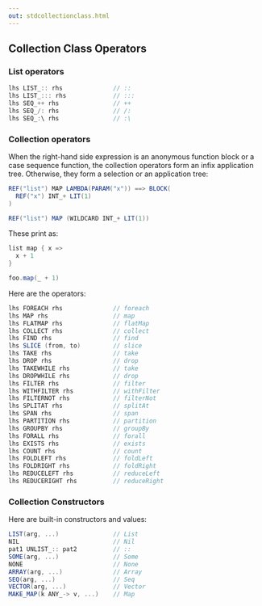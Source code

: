 ```yaml
---
out: stdcollectionclass.html
---
```


Collection Class Operators
--------------------------

### List operators

```scala
lhs LIST_:: rhs              // ::
lhs LIST_::: rhs             // :::
lhs SEQ_++ rhs               // ++
lhs SEQ_/: rhs               // /:
lhs SEQ_:\ rhs               // :\
```

### Collection operators

When the right-hand side expression is an anonymous function block or a case sequence function, the collection operators form an infix application tree. Otherwise, they form a selection or an application tree:

```scala
REF("list") MAP LAMBDA(PARAM("x")) ==> BLOCK(
  REF("x") INT_+ LIT(1)
)

REF("list") MAP (WILDCARD INT_+ LIT(1))
```

These print as:

```scala
list map { x =>
  x + 1
}

foo.map(_ + 1)
```

Here are the operators:

```scala
lhs FOREACH rhs              // foreach
lhs MAP rhs                  // map
lhs FLATMAP rhs              // flatMap
lhs COLLECT rhs              // collect
lhs FIND rhs                 // find
lhs SLICE (from, to)         // slice
lhs TAKE rhs                 // take
lhs DROP rhs                 // drop
lhs TAKEWHILE rhs            // take
lhs DROPWHILE rhs            // drop
lhs FILTER rhs               // filter
lhs WITHFILTER rhs           // withFilter
lhs FILTERNOT rhs            // filterNot
lhs SPLITAT rhs              // splitAt
lhs SPAN rhs                 // span
lhs PARTITION rhs            // partition
lhs GROUPBY rhs              // groupBy
lhs FORALL rhs               // forall
lhs EXISTS rhs               // exists
lhs COUNT rhs                // count
lhs FOLDLEFT rhs             // foldLeft
lhs FOLDRIGHT rhs            // foldRight
lhs REDUCELEFT rhs           // reduceLeft
lhs REDUCERIGHT rhs          // reduceRight
```

### Collection Constructors

Here are built-in constructors and values:

```scala
LIST(arg, ...)               // List
NIL                          // Nil
pat1 UNLIST_:: pat2          // ::
SOME(arg, ...)               // Some
NONE                         // None
ARRAY(arg, ...)              // Array
SEQ(arg, ...)                // Seq
VECTOR(arg, ...)             // Vector
MAKE_MAP(k ANY_-> v, ...)    // Map
```
